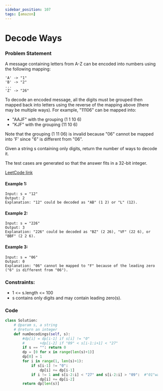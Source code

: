 ```yaml
---
sidebar_position: 107
tags: [amazon]
---
```


# Decode Ways

### Problem Statement

A message containing letters from A-Z can be encoded into numbers using the following mapping:

```
'A' -> "1"
'B' -> "2"
...
'Z' -> "26"
```

To decode an encoded message, all the digits must be grouped then mapped back into letters using the reverse of the mapping above (there may be multiple ways). For example, "11106" can be mapped into:

- "AAJF" with the grouping (1 1 10 6)
- "KJF" with the grouping (11 10 6)

Note that the grouping (1 11 06) is invalid because "06" cannot be mapped into 'F' since "6" is different from "06".

Given a string s containing only digits, return the number of ways to decode it.

The test cases are generated so that the answer fits in a 32-bit integer.

[LeetCode link](https://leetcode.com/problems/decode-ways)

#### Example 1:

```
Input: s = "12"
Output: 2
Explanation: "12" could be decoded as "AB" (1 2) or "L" (12).
```

#### Example 2:

```
Input: s = "226"
Output: 3
Explanation: "226" could be decoded as "BZ" (2 26), "VF" (22 6), or "BBF" (2 2 6).
```

#### Example 3:

```
Input: s = "06"
Output: 0
Explanation: "06" cannot be mapped to "F" because of the leading zero ("6" is different from "06").
```

### Constraints:

- 1 <= s.length <= 100
- s contains only digits and may contain leading zero(s).

### Code

```python title="Python Code"
class Solution:
    # @param s, a string
    # @return an integer
    def numDecodings(self, s):
        #dp[i] = dp[i-1] if s[i] != "0"
        #       +dp[i-2] if "09" < s[i-1:i+1] < "27"
        if s == "": return 0
        dp = [0 for x in range(len(s)+1)]
        dp[0] = 1
        for i in range(1, len(s)+1):
            if s[i-1] != "0":
                dp[i] += dp[i-1]
            if i != 1 and s[i-2:i] < "27" and s[i-2:i] > "09":  #"01"ways = 0
                dp[i] += dp[i-2]
        return dp[len(s)]
```
